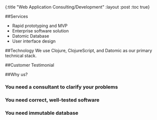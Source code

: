 {:title "Web Application Consulting/Development"
 :layout :post
 :toc true}

##Services

- Rapid prototyping and MVP  
- Enterprise software solution
- Datomic Database
- User interface design

##Technology
We use Clojure, ClojureScript, and Datomic as our primary technical stack.

##Customer Testimonial

##Why us?

### You need a consultant to clarify your problems 
### You need correct, well-tested software
### You need immutable database
